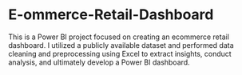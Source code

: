 # E-ommerce-Retail-Dashboard

This is a Power BI project focused on creating an ecommerce retail dashboard. I utilized a publicly available dataset and performed data cleaning and preprocessing using Excel to extract insights, conduct analysis, and ultimately develop a Power BI dashboard.
